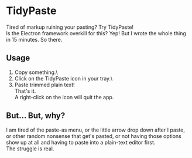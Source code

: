 # TidyPaste
Tired of markup ruining your pasting? Try TidyPaste!\
Is the Electron framework overkill for this? Yep! But I wrote the whole thing in 15 minutes. So there.

## Usage
1. Copy something.\
2. Click on the TidyPaste icon in your tray.\
3. Paste trimmed plain text!\
That's it.\
A right-click on the icon will quit the app.

## But... But, why?
I am tired of the paste-as menu, or the little arrow drop down after I paste, or other random nonsense that get's pasted, or not having those options show up at all and having to paste into a plain-text editor first.\
The struggle is real.
